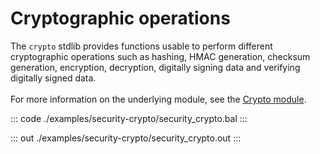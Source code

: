 # Cryptographic operations

The `crypto` stdlib provides functions usable to perform different cryptographic operations such as
hashing, HMAC generation, checksum generation, encryption, decryption, digitally signing data and 
verifying digitally signed data.<br/><br/>
For more information on the underlying module, 
see the [Crypto module](https://docs.central.ballerina.io/ballerina/crypto/latest/).

::: code ./examples/security-crypto/security_crypto.bal :::

::: out ./examples/security-crypto/security_crypto.out :::